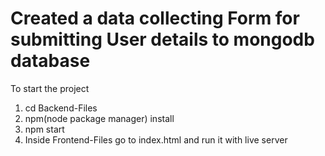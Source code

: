 # Created a data collecting Form for submitting User details to mongodb database
To start the project
1. cd Backend-Files
2. npm(node package manager) install
3. npm start
4. Inside Frontend-Files go to index.html and run it with live server
